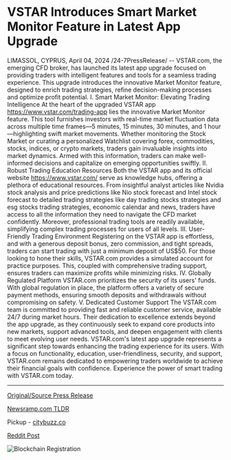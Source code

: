 # VSTAR Introduces Smart Market Monitor Feature in Latest App Upgrade

LIMASSOL, CYPRUS, April 04, 2024 /24-7PressRelease/ -- VSTAR.com, the emerging CFD broker, has launched its latest app upgrade focused on providing traders with intelligent features and tools for a seamless trading experience. This upgrade introduces the innovative Market Monitor feature, designed to enrich trading strategies, refine decision-making processes and optimize profit potential.  I. Smart Market Monitor: Elevating Trading Intelligence At the heart of the upgraded VSTAR app https://www.vstar.com/trading-app lies the innovative Market Monitor feature. This tool furnishes investors with real-time market fluctuation data across multiple time frames—5 minutes, 15 minutes, 30 minutes, and 1 hour—highlighting swift market movements. Whether monitoring the Stock Market or curating a personalized Watchlist covering forex, commodities, stocks, indices, or crypto markets, traders gain invaluable insights into market dynamics. Armed with this information, traders can make well-informed decisions and capitalize on emerging opportunities swiftly.  II. Robust Trading Education Resources Both the VSTAR app and its official website https://www.vstar.com/ serve as knowledge hubs, offering a plethora of educational resources. From insightful analyst articles like Nvidia stock analysis and price predictions like Nio stock forecast and Intel stock forecast to detailed trading strategies like day trading stocks strategies and esg stocks trading strategies, economic calendar and news, traders have access to all the information they need to navigate the CFD market confidently. Moreover, professional trading tools are readily available, simplifying complex trading processes for users of all levels.  III. User-Friendly Trading Environment Registering on the VSTAR app is effortless, and with a generous deposit bonus, zero commission, and tight spreads, traders can start trading with just a minimum deposit of US$50. For those looking to hone their skills, VSTAR.com provides a simulated account for practice purposes. This, coupled with comprehensive trading support, ensures traders can maximize profits while minimizing risks.  IV. Globally Regulated Platform VSTAR.com prioritizes the security of its users' funds. With global regulation in place, the platform offers a variety of secure payment methods, ensuring smooth deposits and withdrawals without compromising on safety.  V. Dedicated Customer Support The VSTAR.com team is committed to providing fast and reliable customer service, available 24/7 during market hours. Their dedication to excellence extends beyond the app upgrade, as they continuously seek to expand core products into new markets, support advanced tools, and deepen engagement with clients to meet evolving user needs.  VSTAR.com's latest app upgrade represents a significant step towards enhancing the trading experience for its users. With a focus on functionality, education, user-friendliness, security, and support, VSTAR.com remains dedicated to empowering traders worldwide to achieve their financial goals with confidence. Experience the power of smart trading with VSTAR.com today. 

---

[Original/Source Press Release](https://www.24-7pressrelease.com/press-release/509779/vstar-introduces-smart-market-monitor-feature-in-latest-app-upgrade)
                    

[Newsramp.com TLDR](https://newsramp.com/curated-news/vstar-com-launches-innovative-app-upgrade-for-enhanced-trading-experience/82f3d0a170ebc5c6294e581e3da9d46e) 


Pickup - [citybuzz.co](https://citybuzz.co/2024/04/04/vstar-unveils-smart-market-monitor-for-enhanced-trading-intelligence)
 



[Reddit Post](https://www.reddit.com/r/FinancialNewsramp/comments/1bvsog7/vstarcom_launches_innovative_app_upgrade_for/) 



![Blockchain Registration](https://cdn.newsramp.app/24-7PressRelease/qrcode/244/4/pineELE4.webp)
